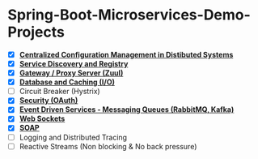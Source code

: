 # Spring-Boot-Microservices-Demo-Projects
- [X] **[Centralized Configuration Management in Distibuted Systems](https://github.com/sriram-ponangi/Spring-Boot-Microservices-Demo-Projects/tree/master/a.\)%20Configuration%20Management  "readme")**
- [X] **[Service Discovery and Registry](https://github.com/sriram-ponangi/Spring-Boot-Microservices-Demo-Projects/tree/master/b.\)%20Service%20Discovery%20and%20Registry)**
- [X] **[Gateway / Proxy Server (Zuul)](https://github.com/sriram-ponangi/Spring-Boot-Microservices-Demo-Projects/tree/master/c.\)%20Gateway%20-%20Proxy%20Server)**
- [X] **[Database and Caching (I/O)](https://github.com/sriram-ponangi/Spring-Boot-Microservices-Demo-Projects/tree/master/e.\)%20Database%20and%20Caching%20\(IO\) "readme")**
- [ ] Circuit Breaker (Hystrix)
- [X] **[Security (OAuth)](https://github.com/sriram-ponangi/Microservices-Demo-Projects/tree/master/h.\)%20Security%20and%20Authentication%20\(Oauth2\))**
- [X] **[Event Driven Services - Messaging Queues (RabbitMQ, Kafka)](https://github.com/sriram-ponangi/Spring-Boot-Microservices-Demo-Projects/tree/master/i.\)%20Event%20Driven%20Services%20-%20Messaging%20Queues "readme")**
- [X] **[Web Sockets](https://github.com/sriram-ponangi/Spring-Boot-Microservices-Demo-Projects/tree/master/l.\)%20Web%20Sockets)**
- [X] **[SOAP](https://github.com/sriram-ponangi/Spring-Boot-Microservices-Demo-Projects/tree/master/m.\)%20SOAP "readme")**
- [ ] Logging and Distributed Tracing
- [ ] Reactive Streams (Non blocking & No back pressure)
